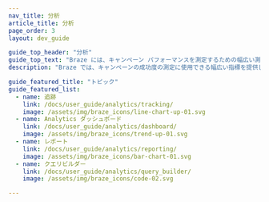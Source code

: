 ```yaml
---
nav_title: 分析
article_title: 分析
page_order: 3
layout: dev_guide

guide_top_header: "分析"
guide_top_text: "Braze には、キャンペーン パフォーマンスを測定するための幅広い測定基準が用意されています。また、必要な数値を確実に取得できるように、レポート機能と追跡機能も複数提供しています。<br><br>Braze データを活用し、<a href='/docs/user_guide/data_and_analytics/braze_currents/'>Currents</a> を使用して、他のクラス最高のレポート作成プラットフォームからのビジネスインテリジェンス (BI) および分析業務を補完します。Currents は、大量の詳細な顧客データを処理するためにチームで使用できるデータストリーミングエクスポートツールです。"
description: "Braze では、キャンペーンの成功度の測定に使用できる幅広い指標を提供しています。また、必要な数値を確実に取得できるように、レポート機能と追跡機能も複数提供しています。" 

guide_featured_title: "トピック"
guide_featured_list:
  - name: 追跡
    link: /docs/user_guide/analytics/tracking/
    image: /assets/img/braze_icons/line-chart-up-01.svg
  - name: Analytics ダッシュボード
    link: /docs/user_guide/analytics/dashboard/
    image: /assets/img/braze_icons/trend-up-01.svg
  - name: レポート
    link: /docs/user_guide/analytics/reporting/
    image: /assets/img/braze_icons/bar-chart-01.svg
  - name: クエリビルダー
    link: /docs/user_guide/analytics/query_builder/
    image: /assets/img/braze_icons/code-02.svg

---
```

<br><br>
